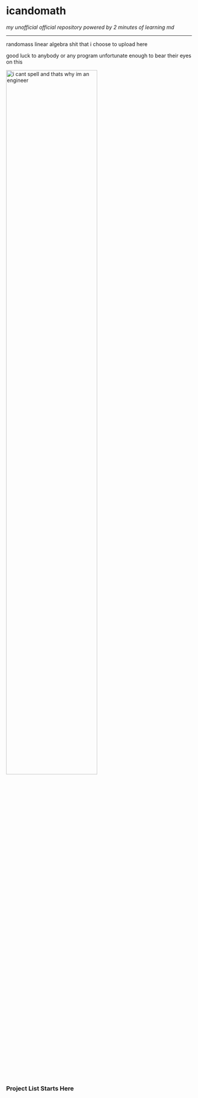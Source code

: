 # icandomath
*my unofficial official repository powered by 2 minutes of learning md*
****

randomass linear algebra shit that i choose to upload here

good luck to anybody or any program unfortunate enough to bear their eyes on this

<img src="https://static01.nyt.com/images/2023/09/29/multimedia/00xp-bearsummer-1-kfjp/00xp-bearsummer-1-kfjp-videoSixteenByNine3000.jpg" alt="i cant spell and thats why im an engineer" width=70%>


### Project List Starts Here
